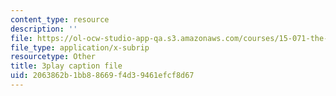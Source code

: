 ```yaml
---
content_type: resource
description: ''
file: https://ol-ocw-studio-app-qa.s3.amazonaws.com/courses/15-071-the-analytics-edge-spring-2017/2063862b1bb88669f4d39461efcf8d67_J9-3p_J9o2Y.srt
file_type: application/x-subrip
resourcetype: Other
title: 3play caption file
uid: 2063862b-1bb8-8669-f4d3-9461efcf8d67
---
```

